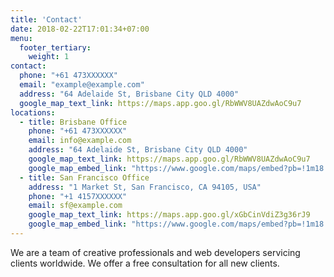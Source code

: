 ```yaml
---
title: 'Contact'
date: 2018-02-22T17:01:34+07:00
menu:
  footer_tertiary:
    weight: 1
contact:
  phone: "+61 473XXXXXX"
  email: "example@example.com"
  address: "64 Adelaide St, Brisbane City QLD 4000"
  google_map_text_link: https://maps.app.goo.gl/RbWWV8UAZdwAoC9u7
locations:
  - title: Brisbane Office
    phone: "+61 473XXXXXX"
    email: info@example.com
    address: "64 Adelaide St, Brisbane City QLD 4000"
    google_map_text_link: https://maps.app.goo.gl/RbWWV8UAZdwAoC9u7
    google_map_embed_link: "https://www.google.com/maps/embed?pb=!1m18!1m12!1m3!1d5012.448195742425!2d153.02127034605678!3d-27.470490595106128!2m3!1f0!2f0!3f0!3m2!1i1024!2i768!4f13.1!3m3!1m2!1s0x6b9159ed38eb42d7%3A0x81e26c2a81aec5e7!2sBrisbane%20City%20Hall!5e0!3m2!1sen!2sau!4v1699856073431!5m2!1sen!2sau"
  - title: San Francisco Office
    address: "1 Market St, San Francisco, CA 94105, USA"
    phone: "+1 4157XXXXXX"
    email: sf@example.com
    google_map_text_link: https://maps.app.goo.gl/xGbCinVdiZ3g36rJ9
    google_map_embed_link: "https://www.google.com/maps/embed?pb=!1m18!1m12!1m3!1d3152.8314341661194!2d-122.40001780569087!3d37.793989999734706!2m3!1f0!2f0!3f0!3m2!1i1024!2i768!4f13.1!3m3!1m2!1s0x808580641dac7091%3A0x5df92387414160b0!2s1%20Market%20St%2C%20San%20Francisco%2C%20CA%2094105%2C%20USA!5e0!3m2!1sen!2sau!4v1699855902907!5m2!1sen!2sau"
---
```


We are a team of creative professionals and web developers servicing clients worldwide. We offer a free consultation for all new clients.
